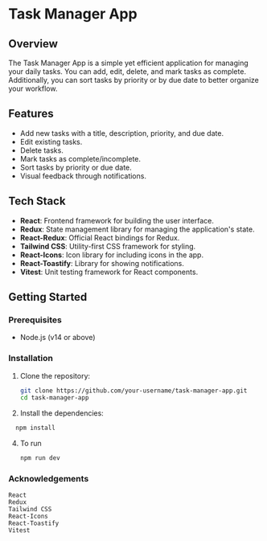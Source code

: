 # Task Manager App

## Overview

The Task Manager App is a simple yet efficient application for managing your daily tasks. You can add, edit, delete, and mark tasks as complete. Additionally, you can sort tasks by priority or by due date to better organize your workflow.

## Features

- Add new tasks with a title, description, priority, and due date.
- Edit existing tasks.
- Delete tasks.
- Mark tasks as complete/incomplete.
- Sort tasks by priority or due date.
- Visual feedback through notifications.

## Tech Stack

- **React**: Frontend framework for building the user interface.
- **Redux**: State management library for managing the application's state.
- **React-Redux**: Official React bindings for Redux.
- **Tailwind CSS**: Utility-first CSS framework for styling.
- **React-Icons**: Icon library for including icons in the app.
- **React-Toastify**: Library for showing notifications.
- **Vitest**: Unit testing framework for React components.

## Getting Started

### Prerequisites

- Node.js (v14 or above)

### Installation

1. Clone the repository:

   ```bash
   git clone https://github.com/your-username/task-manager-app.git
   cd task-manager-app
   ```
2. Install the dependencies:
  ```bash
    npm install
  ```
4. To run
    ```bash
    npm run dev
    ```
  
### Acknowledgements
    React
    Redux
    Tailwind CSS
    React-Icons
    React-Toastify
    Vitest        

